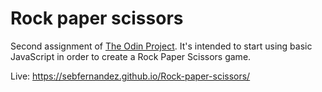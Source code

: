 # Rock paper scissors

Second assignment of [The Odin Project](https://www.theodinproject.com/courses/web-development-101/lessons/rock-paper-scissors?ref=lnav). It's intended to start using basic JavaScript in order to create a Rock Paper Scissors game.

Live: https://sebfernandez.github.io/Rock-paper-scissors/ 
